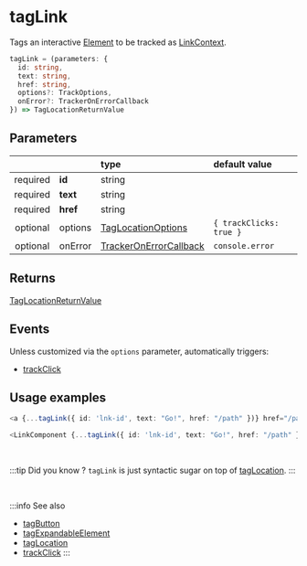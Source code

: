 # tagLink

Tags an interactive [Element](/tracking/core-concepts/elements.md#elements) to be tracked as [LinkContext](/taxonomy/location-contexts/LinkContext.md).

```typescript
tagLink = (parameters: {
  id: string,
  text: string,
  href: string,
  options?: TrackOptions,
  onError?: TrackerOnErrorCallback
}) => TagLocationReturnValue
```

## Parameters
|          |          | type                                                                                   | default value
| :-:      | :--      | :--                                                                                    | :--           
| required | **id**   | string                                                                                 |
| required | **text** | string                                                                                 |
| required | **href** | string                                                                                 |
| optional | options  | [TagLocationOptions](/tracking/api-reference/general/TagLocationOptions.md)     | `{ trackClicks: true }`
| optional | onError  | [TrackerOnErrorCallback](/tracking/api-reference/general/TrackerOnErrorCallback.md) | `console.error`

## Returns
[TagLocationReturnValue](/tracking/api-reference/general/TagLocationReturnValue.md)

## Events
Unless customized via the `options` parameter, automatically triggers:

- [trackClick](/tracking/api-reference/event-trackers/trackClick.md)

## Usage examples

```typescript jsx
<a {...tagLink({ id: 'lnk-id', text: "Go!", href: "/path" })} href="/path">Go!</a>
```

```typescript jsx
<LinkComponent {...tagLink({ id: 'lnk-id', text: "Go!", href: "/path" })}>Go!</LinkComponent>
```

<br />

:::tip Did you know ?
`tagLink` is just syntactic sugar on top of [tagLocation](/tracking/api-reference/low-level/tagLocation.md).
:::

<br />


:::info See also
- [tagButton](/tracking/api-reference/location-taggers/tagButton.md)
- [tagExpandableElement](/tracking/api-reference/location-taggers/tagExpandableElement.md)
- [tagLocation](/tracking/api-reference/low-level/tagLocation.md)
- [trackClick](/tracking/api-reference/event-trackers/trackClick.md)
:::
